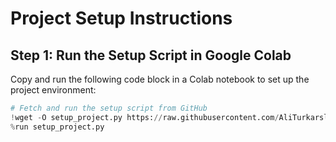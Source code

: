 # Project Setup Instructions

## Step 1: Run the Setup Script in Google Colab
Copy and run the following code block in a Colab notebook to set up the project environment:

```python
# Fetch and run the setup script from GitHub
!wget -O setup_project.py https://raw.githubusercontent.com/AliTurkarslan/Anti-Money-Laundering-AML-Transaction-Level-Models/main/data/scripts/setup_project.py
%run setup_project.py

